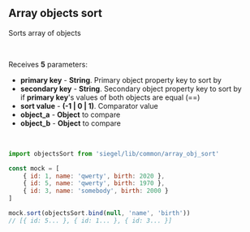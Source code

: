## Array objects sort

Sorts array of objects

<br />

Receives **5** parameters:
- **primary key** - **String**. Primary object property key to sort by
- **secondary key** - **String**. Secondary object property key to sort by<br />
    if **primary key**'s values of both objects are equal (==)
- **sort value** - **(-1 | 0 | 1)**. Comparator value
- **object_a** - **Object** to compare
- **object_b** - **Object** to compare

<br />

```js
import objectsSort from 'siegel/lib/common/array_obj_sort'

const mock = [
    { id: 1, name: 'qwerty', birth: 2020 },
    { id: 5, name: 'qwerty', birth: 1970 },
    { id: 3, name: 'somebody', birth: 2000 }
]

mock.sort(objectsSort.bind(null, 'name', 'birth'))
// [{ id: 5... }, { id: 1... }, { id: 3... }]
```